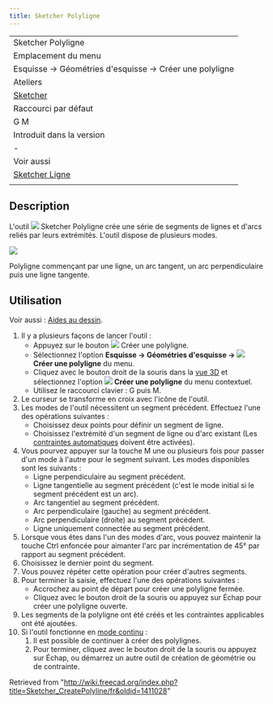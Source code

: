 ```yaml
---
title: Sketcher Polyligne
---
```

|  |
| --- |
| Sketcher Polyligne |
| Emplacement du menu |
| Esquisse → Géométries d'esquisse → Créer une polyligne |
| Ateliers |
| [Sketcher](/Sketcher_Workbench/fr "Sketcher Workbench/fr") |
| Raccourci par défaut |
| G M |
| Introduit dans la version |
| - |
| Voir aussi |
| [Sketcher Ligne](/Sketcher_CreateLine/fr "Sketcher CreateLine/fr") |
|  |

## Description

L'outil ![](/images/Sketcher_CreatePolyline.svg) Sketcher Polyligne crée une série de segments de lignes et d'arcs reliés par leurs extrémités. L'outil dispose de plusieurs modes.

![](/images/Sketcher_PolylineExample1.png)

Polyligne commençant par une ligne, un arc tangent, un arc perpendiculaire puis une ligne tangente.

## Utilisation

Voir aussi : [Aides au dessin](/Sketcher_Workbench/fr#Aides_au_dessin "Sketcher Workbench/fr").

1. Il y a plusieurs façons de lancer l'outil :
   * Appuyez sur le bouton ![](/images/Sketcher_CreatePolyline.svg) Créer une polyligne.
   * Sélectionnez l'option **Esquisse → Géométries d'esquisse → ![](/images/Sketcher_CreatePolyline.svg) Créer une polyligne** du menu.
   * Cliquez avec le bouton droit de la souris dans la [vue 3D](/3D_view/fr "3D view/fr") et sélectionnez l'option **![](/images/Sketcher_CreatePolyline.svg) Créer une polyligne** du menu contextuel.
   * Utilisez le raccourci clavier : G puis M.
2. Le curseur se transforme en croix avec l'icône de l'outil.
3. Les modes de l'outil nécessitent un segment précédent. Effectuez l'une des opérations suivantes :
   * Choisissez deux points pour définir un segment de ligne.
   * Choisissez l'extrémité d'un segment de ligne ou d'arc existant (Les [contraintes automatiques](/Sketcher_Workbench/fr#Contraintes_automatiques "Sketcher Workbench/fr") doivent être activées).
4. Vous pourvez appuyer sur la touche M une ou plusieurs fois pour passer d'un mode à l'autre pour le segment suivant. Les modes disponibles sont les suivants :
   * Ligne perpendiculaire au segment précédent.
   * Ligne tangentielle au segment précédent (c'est le mode initial si le segment précédent est un arc).
   * Arc tangentiel au segment précédent.
   * Arc perpendiculaire (gauche) au segment précédent.
   * Arc perpendiculaire (droite) au segment précédent.
   * Ligne uniquement connectée au segment précédent.
5. Lorsque vous êtes dans l'un des modes d'arc, vous pouvez maintenir la touche Ctrl enfoncée pour aimanter l'arc par incrémentation de 45° par rapport au segment précédent.
6. Choisissez le dernier point du segment.
7. Vous pouvez répéter cette opération pour créer d'autres segments.
8. Pour terminer la saisie, effectuez l'une des opérations suivantes :
   * Accrochez au point de départ pour créer une polyligne fermée.
   * Cliquez avec le bouton droit de la souris ou appuyez sur Échap pour créer une polyligne ouverte.
9. Les segments de la polyligne ont été créés et les contraintes applicables ont été ajoutées.
10. Si l'outil fonctionne en [mode continu](/Sketcher_Workbench/fr#Modes_continus "Sketcher Workbench/fr") :
    1. Il est possible de continuer à créer des polylignes.
    2. Pour terminer, cliquez avec le bouton droit de la souris ou appuyez sur Échap, ou démarrez un autre outil de création de géométrie ou de contrainte.

Retrieved from "<http://wiki.freecad.org/index.php?title=Sketcher_CreatePolyline/fr&oldid=1411028>"
